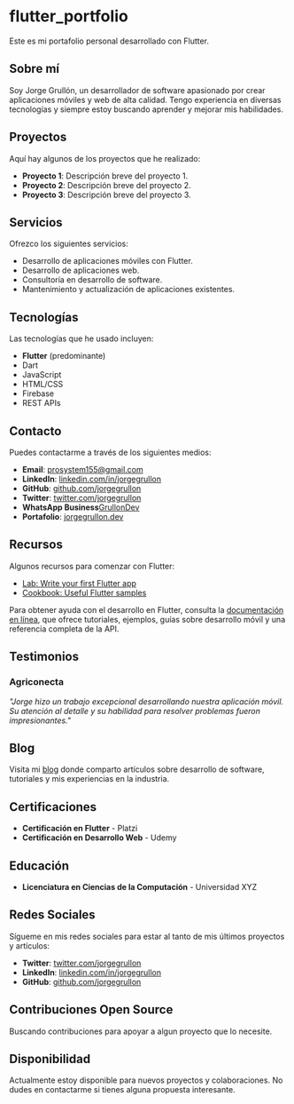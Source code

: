 # flutter_portfolio

Este es mi portafolio personal desarrollado con Flutter.

## Sobre mí

Soy Jorge Grullón, un desarrollador de software apasionado por crear aplicaciones móviles y web de alta calidad. Tengo experiencia en diversas tecnologías y siempre estoy buscando aprender y mejorar mis habilidades.

## Proyectos

Aquí hay algunos de los proyectos que he realizado:

- **Proyecto 1**: Descripción breve del proyecto 1.
- **Proyecto 2**: Descripción breve del proyecto 2.
- **Proyecto 3**: Descripción breve del proyecto 3.

## Servicios

Ofrezco los siguientes servicios:

- Desarrollo de aplicaciones móviles con Flutter.
- Desarrollo de aplicaciones web.
- Consultoría en desarrollo de software.
- Mantenimiento y actualización de aplicaciones existentes.

## Tecnologías

Las tecnologías que he usado incluyen:

- **Flutter** (predominante)
- Dart
- JavaScript
- HTML/CSS
- Firebase
- REST APIs

## Contacto

Puedes contactarme a través de los siguientes medios:

- **Email**: prosystem155@gmail.com
- **LinkedIn**: [linkedin.com/in/jorgegrullon](https://www.linkedin.com/in/jorge-luis-grullón-marroquin)
- **GitHub**: [github.com/jorgegrullon](https://github.com/GrullonDev)
- **Twitter**: [twitter.com/jorgegrullon](https://x.com/JorgeLuisGM8)
- **WhatsApp Business**[GrullonDev](https://wa.me/+50242909548)
- **Portafolio**: [jorgegrullon.dev](https://jorgegrullon.dev)

## Recursos

Algunos recursos para comenzar con Flutter:

- [Lab: Write your first Flutter app](https://docs.flutter.dev/get-started/codelab)
- [Cookbook: Useful Flutter samples](https://docs.flutter.dev/cookbook)

Para obtener ayuda con el desarrollo en Flutter, consulta la [documentación en línea](https://docs.flutter.dev/), que ofrece tutoriales, ejemplos, guías sobre desarrollo móvil y una referencia completa de la API.

## Testimonios

### Agriconecta

_"Jorge hizo un trabajo excepcional desarrollando nuestra aplicación móvil. Su atención al detalle y su habilidad para resolver problemas fueron impresionantes."_

<!-- ### Cliente 2
*"Recomiendo a Jorge sin dudarlo. Su conocimiento en Flutter y su capacidad para entregar proyectos a tiempo son invaluables."* -->

## Blog

Visita mi [blog](https://jorgegrullon.dev/blog) donde comparto artículos sobre desarrollo de software, tutoriales y mis experiencias en la industria.

## Certificaciones

- **Certificación en Flutter** - Platzi
- **Certificación en Desarrollo Web** - Udemy

## Educación

- **Licenciatura en Ciencias de la Computación** - Universidad XYZ

## Redes Sociales

Sígueme en mis redes sociales para estar al tanto de mis últimos proyectos y artículos:

- **Twitter**: [twitter.com/jorgegrullon](https://x.com/JorgeLuisGM8)
- **LinkedIn**: [linkedin.com/in/jorgegrullon]('https://www.linkedin.com/in/jorge-luis-grullón-marroquin)
- **GitHub**: [github.com/jorgegrullon](https://github.com/GrullonDev)

## Contribuciones Open Source

Buscando contribuciones para apoyar a algun proyecto que lo necesite.

<!-- He contribuido a varios proyectos de código abierto, incluyendo:

- **Proyecto Open Source 1**: Descripción breve del proyecto y mi contribución.
- **Proyecto Open Source 2**: Descripción breve del proyecto y mi contribución. -->

## Disponibilidad

Actualmente estoy disponible para nuevos proyectos y colaboraciones. No dudes en contactarme si tienes alguna propuesta interesante.
